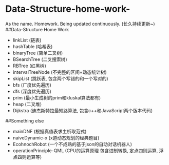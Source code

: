 # Data-Structure-home-work-
As the name. Homework.
Being updated continuously. (长久持续更新~)
##Data-Structure Home Work
  * linkList          (链表)
  * hashTable         (哈希表)
  * binaryTree        (简单二叉树)
  * BSearchTree       (二叉搜索树)
  * RBTree            (红黑树)
  * intervalTreeNode  (不完整的区间+动态统计树)
  * skipList          (跳跃表, 包含两个写错的和一个写对的)
  * bfs               (广度优先遍历)
  * dfs               (深度优先遍历)
  * prim              (最小生成树的prim和kluskal算法都有)
  * heap              (二叉堆)
  * Dijkstra          (迪杰斯特拉最短路算法, 包含c++和JavaScript两个版本代码)
  
  
##Something else
  * mainDNF           (根据真值表求主析取范式)
  * naiveDynamic-x    (x道动态规划的经典题目)
  * EcohnochRobot     (一个不成熟的基于json的自动对话机器人)
  * operationPrinciple-QML  (CPU的运算原理 包含进制转换, 定点四则运算, 浮点四则运算等)
